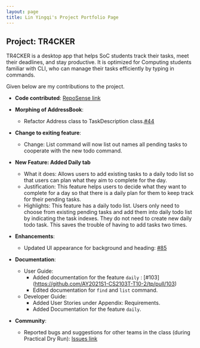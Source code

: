 ```yaml
---
layout: page
title: Lin Yingqi's Project Portfolio Page
---
```


## Project: TR4CKER

TR4CKER is a desktop app that helps SoC students track their tasks, meet their deadlines, and stay productive. It is
optimized for Computing students familiar with CLI, who can manage their tasks efficiently by typing in commands.

Given below are my contributions to the project.

* **Code contributed**: [RepoSense link](https://nus-cs2103-ay2021s1.github.io/tp-dashboard/#breakdown=true&search=yingqi0607)

* **Morphing of AddressBook**:
  * Refactor Address class to TaskDescription class.[#44](https://github.com/AY2021S1-CS2103T-T10-2/tp/pull/44)

* **Change to exiting feature**:
  * Change: List command will now list out names all pending tasks to cooperate with the new todo command.

* **New Feature: Added Daily tab**
  * What it does: Allows users to add existing tasks to a daily todo list so that users can plan what they aim to complete for the day.
  * Justification: This feature helps users to decide what they want to complete for a day so that there is a daily plan 
  for them to keep track for their pending tasks.
  * Highlights: This feature has a daily todo list. Users only need to choose from existing pending tasks and add them into 
  daily todo list by indicating the task indexes. They do not need to create new daily todo task. This saves the trouble of having to add tasks two times.

* **Enhancements**:
  * Updated UI appearance for background and heading: [#85](https://github.com/AY2021S1-CS2103T-T10-2/tp/pull/85)

* **Documentation**:
  * User Guide:
    * Added documentation for the feature `daily` : [#103] (https://github.com/AY2021S1-CS2103T-T10-2/tp/pull/103)
    * Edited documentation for `find` and `list` command.
  * Developer Guide:
    * Added User Stories under Appendix: Requirements.
    * Added Documentation for the feature `daily`.

* **Community**:
  * Reported bugs and suggestions for other teams in the class (during Practical Dry Run): [Issues link](https://github.com/yingqi0607/ped/issues)
